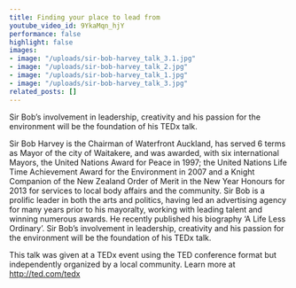 ```yaml
---
title: Finding your place to lead from
youtube_video_id: 9YkaMqn_hjY
performance: false
highlight: false
images:
- image: "/uploads/sir-bob-harvey_talk_3.1.jpg"
- image: "/uploads/sir-bob-harvey_talk_2.jpg"
- image: "/uploads/sir-bob-harvey_talk_1.jpg"
- image: "/uploads/sir-bob-harvey_talk_3.jpg"
related_posts: []
---
```


Sir Bob’s involvement in leadership, creativity and his passion for the environment will be the foundation of his TEDx talk.

Sir Bob Harvey is the Chairman of Waterfront Auckland, has served 6 terms as Mayor of the city of Waitakere, and was awarded, with six international Mayors, the United Nations Award for Peace in 1997; the United Nations Life Time Achievement Award for the Environment in 2007 and a Knight Companion of the New Zealand Order of Merit in the New Year Honours for 2013 for services to local body affairs and the community. Sir Bob is a prolific leader in both the arts and politics, having led an advertising agency for many years prior to his mayoralty, working with leading talent and winning numerous awards. He recently published his biography ‘A Life Less Ordinary’. Sir Bob’s involvement in leadership, creativity and his passion for the environment will be the foundation of his TEDx talk.

This talk was given at a TEDx event using the TED conference format but independently organized by a local community. Learn more at http://ted.com/tedx
